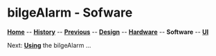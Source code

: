 # bilgeAlarm - Sofware

**[Home](readme.md)** --
**[History](history.md)** --
**[Previous](previous.md)** --
**[Design](design.md)** --
**[Hardware](hardware.md)** --
**Software** --
**[UI](user_interface.md)**

Next: **[Using](user_interface.md)** the bilgeAlarm ...


